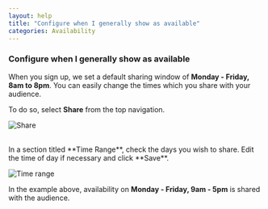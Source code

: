 ```yaml
---
layout: help
title: "Configure when I generally show as available"
categories: Availability
---
```


### Configure when I generally show as available

When you sign up, we set a default sharing window of **Monday - Friday, 8am to 8pm**.
You can easily change the times which you share with your audience.

To do so, select **Share** from the top navigation.

![Share](http://i.imgur.com/Px64Woa.png)

<br>
In a section titled **Time Range**, check the days you wish to share.
Edit the time of day if necessary and click **Save**.

![Time range](http://i.imgur.com/iJBGvBD.png)

In the example above, availability on **Monday - Friday, 9am - 5pm** is shared with the audience.

